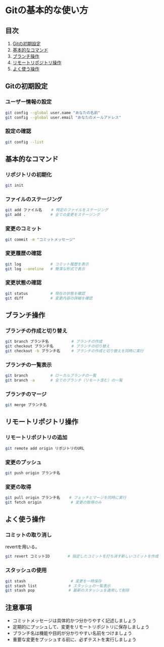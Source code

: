 # Gitの基本的な使い方

## 目次
1. [Gitの初期設定](#gitの初期設定)
2. [基本的なコマンド](#基本的なコマンド)
3. [ブランチ操作](#ブランチ操作)
4. [リモートリポジトリ操作](#リモートリポジトリ操作)
5. [よく使う操作](#よく使う操作)

## Gitの初期設定

### ユーザー情報の設定
```bash
git config --global user.name "あなたの名前"
git config --global user.email "あなたのメールアドレス"
```

### 設定の確認
```bash
git config --list
```

## 基本的なコマンド

### リポジトリの初期化
```bash
git init
```

### ファイルのステージング
```bash
git add ファイル名    # 特定のファイルをステージング
git add .           # 全ての変更をステージング
```

### 変更のコミット
```bash
git commit -m "コミットメッセージ"
```

### 変更履歴の確認
```bash
git log             # コミット履歴を表示
git log --oneline   # 簡潔な形式で表示
```

### 変更状態の確認
```bash
git status          # 現在の状態を確認
git diff            # 変更内容の詳細を確認
```

## ブランチ操作

### ブランチの作成と切り替え
```bash
git branch ブランチ名          # ブランチの作成
git checkout ブランチ名        # ブランチの切り替え
git checkout -b ブランチ名     # ブランチの作成と切り替えを同時に実行
```

### ブランチの一覧表示
```bash
git branch          # ローカルブランチの一覧
git branch -a       # 全てのブランチ（リモート含む）の一覧
```

### ブランチのマージ
```bash
git merge ブランチ名
```

## リモートリポジトリ操作

### リモートリポジトリの追加
```bash
git remote add origin リポジトリのURL
```

### 変更のプッシュ
```bash
git push origin ブランチ名
```

### 変更の取得
```bash
git pull origin ブランチ名    # フェッチとマージを同時に実行
git fetch origin             # 変更の取得のみ
```

## よく使う操作

### コミットの取り消し
revertを用いる。
```bash
git revert コミットID        # 指定したコミットを打ち消す新しいコミットを作成
```


### スタッシュの使用
```bash
git stash                    # 変更を一時保存
git stash list              # スタッシュの一覧表示
git stash pop               # 最新のスタッシュを適用して削除
```

## 注意事項
- コミットメッセージは具体的かつ分かりやすく記述しましょう
- 定期的にプッシュして、変更をリモートリポジトリに保存しましょう
- ブランチ名は機能や目的が分かりやすい名前をつけましょう
- 重要な変更をプッシュする前に、必ずテストを実行しましょう
